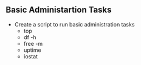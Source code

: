 ## Basic Administartion Tasks

-  Create a script to run basic administration tasks
   -  top
   -  df -h
   -  free -m
   -  uptime
   -  iostat
